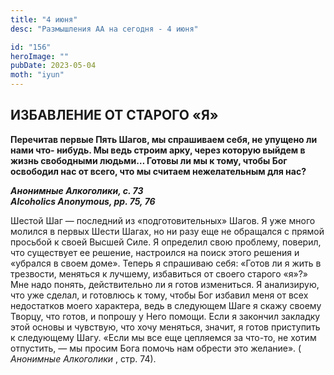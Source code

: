 ```yaml
---
title: "4 июня"
desc: "Размышления АА на сегодня - 4 июня"

id: "156"
heroImage: ""
pubDate: 2023-05-04
moth: "iyun"
---
```


## ИЗБАВЛЕНИЕ ОТ СТАРОГО «Я»

**Перечитав первые Пять Шагов, мы спрашиваем себя, не упущено ли нами что-
нибудь. Мы ведь строим арку, через которую выйдем в жизнь свободными людьми…
Готовы ли мы к тому, чтобы Бог освободил нас от всего, что мы считаем
нежелательным для нас?**

**_Анонимные Алкоголики, с. 73  
Alcoholics Anonymous, pp. 75, 76_**

Шестой Шаг — последний из «подготовительных» Шагов. Я уже много молился в
первых Шести Шагах, но ни разу еще не обращался с прямой просьбой к своей
Высшей Силе. Я определил свою проблему, поверил, что существует ее решение,
настроился на поиск этого решения и «убрался в своем доме». Теперь я спрашиваю
себя: «Готов ли я жить в трезвости, меняться к лучшему, избавиться от своего
старого «я»?» Мне надо понять, действительно ли я готов измениться. Я
анализирую, что уже сделал, и готовлюсь к тому, чтобы Бог избавил меня от всех
недостатков моего характера, ведь в следующем Шаге я скажу своему Творцу, что
готов, и попрошу у Него помощи. Если я закончил закладку этой основы и
чувствую, что хочу меняться, значит, я готов приступить к следующему Шагу.
«Если мы все еще цепляемся за что-то, не хотим отпустить, — мы просим Бога
помочь нам обрести это желание». ( _Анонимные Алкоголики_ , стр. 74).
